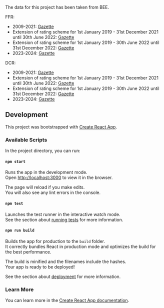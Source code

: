 The data for this project has been taken from BEE.

FFR:

* 2009-2021: [Gazette](references/194090.pdf)
* Extension of rating scheme for 1st January 2019 - 31st December 2021 until 30th June
  2022: [Gazette](references/231019.pdf)
* Extension of rating scheme for 1st January 2019 - 30th June 2022 until 31st December
  2022: [Gazette](references/236637.pdf)
* 2023-2024: [Gazette](references/239147.pdf)

DCR:

* 2009-2021: [Gazette](references/194090.pdf)
* Extension of rating scheme for 1st January 2019 - 31st December 2021 until 30th June
  2022: [Gazette](references/231020.pdf)
* Extension of rating scheme for 1st January 2019 - 30th June 2022 until 31st December
  2022: [Gazette](references/236637.pdf)
* 2023-2024: [Gazette](references/239147.pdf)

## Development

This project was bootstrapped with [Create React App](https://github.com/facebook/create-react-app).

### Available Scripts

In the project directory, you can run:

#### `npm start`

Runs the app in the development mode.\
Open [http://localhost:3000](http://localhost:3000) to view it in the browser.

The page will reload if you make edits.\
You will also see any lint errors in the console.

#### `npm test`

Launches the test runner in the interactive watch mode.\
See the section about [running tests](https://facebook.github.io/create-react-app/docs/running-tests) for more
information.

#### `npm run build`

Builds the app for production to the `build` folder.\
It correctly bundles React in production mode and optimizes the build for the best performance.

The build is minified and the filenames include the hashes.\
Your app is ready to be deployed!

See the section about [deployment](https://facebook.github.io/create-react-app/docs/deployment) for more information.

### Learn More

You can learn more in
the [Create React App documentation](https://facebook.github.io/create-react-app/docs/getting-started).
